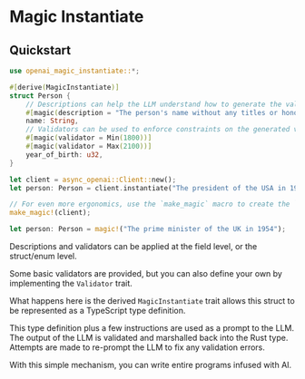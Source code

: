 # Magic Instantiate

## Quickstart

```rust
use openai_magic_instantiate::*;

#[derive(MagicInstantiate)]
struct Person {
    // Descriptions can help the LLM understand how to generate the value
    #[magic(description = "The person's name without any titles or honorifics")]
    name: String,
    // Validators can be used to enforce constraints on the generated value
    #[magic(validator = Min(1800))]
    #[magic(validator = Max(2100))]
    year_of_birth: u32,
}

let client = async_openai::Client::new();
let person: Person = client.instantiate("The president of the USA in 1954").await?;

// For even more ergonomics, use the `make_magic` macro to create the `magic!` macro
make_magic!(client);

let person: Person = magic!("The prime minister of the UK in 1954");
```

Descriptions and validators can be applied at the field level, or the struct/enum level.

Some basic validators are provided, but you can also define your own by implementing the `Validator` trait.

What happens here is the derived `MagicInstantiate` trait allows this struct to be represented as a TypeScript type definition.

This type definition plus a few instructions are used as a prompt to the LLM. The output of the LLM is validated and marshalled back into the Rust type. Attempts are made to re-prompt the LLM to fix any validation errors.

With this simple mechanism, you can write entire programs infused with AI.